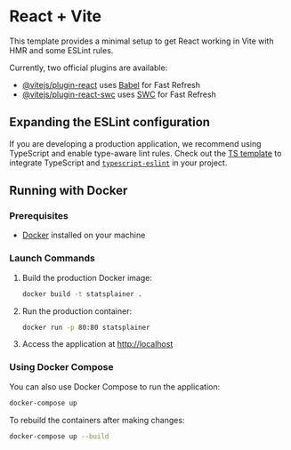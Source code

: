 # React + Vite

This template provides a minimal setup to get React working in Vite with HMR and some ESLint rules.

Currently, two official plugins are available:

- [@vitejs/plugin-react](https://github.com/vitejs/vite-plugin-react/blob/main/packages/plugin-react/README.md) uses [Babel](https://babeljs.io/) for Fast Refresh
- [@vitejs/plugin-react-swc](https://github.com/vitejs/vite-plugin-react-swc) uses [SWC](https://swc.rs/) for Fast Refresh

## Expanding the ESLint configuration

If you are developing a production application, we recommend using TypeScript and enable type-aware lint rules. Check out the [TS template](https://github.com/vitejs/vite/tree/main/packages/create-vite/template-react-ts) to integrate TypeScript and [`typescript-eslint`](https://typescript-eslint.io) in your project.


## Running with Docker

### Prerequisites
- [Docker](https://www.docker.com/products/docker-desktop/) installed on your machine
 

### Launch Commands

1. Build the production Docker image:
   ```bash
   docker build -t statsplainer .
   ```

2. Run the production container:
   ```bash
   docker run -p 80:80 statsplainer
   ```

3. Access the application at [http://localhost](http://localhost)

### Using Docker Compose

You can also use Docker Compose to run the application:

```bash
docker-compose up
```

To rebuild the containers after making changes:

```bash
docker-compose up --build
```
